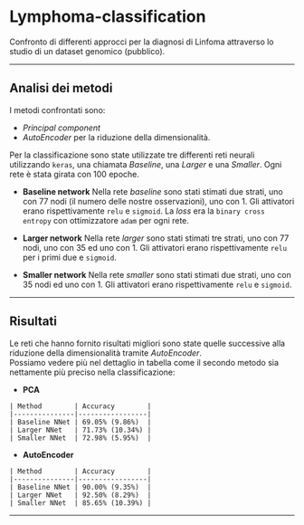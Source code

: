 # Lymphoma-classification

Confronto di differenti approcci per la diagnosi di Linfoma attraverso lo studio di un dataset genomico (pubblico).

---

## Analisi dei metodi
I metodi confrontati sono:
- *Principal component*
- *AutoEncoder*
per la riduzione della dimensionalità. 

Per la classificazione sono state utilizzate tre differenti reti neurali utilizzando `keras`, una chiamata *Baseline*, una *Larger* e una *Smaller*. Ogni rete è stata girata con 100 epoche.

- **Baseline network**
Nella rete *baseline* sono stati stimati due strati, uno con 77 nodi (il numero delle nostre osservazioni), uno con 1. Gli attivatori erano rispettivamente `relu` e `sigmoid`. La *loss* era la `binary cross entropy` con ottimizzatore `adam` per ogni rete.

- **Larger network**
Nella rete *larger* sono stati stimati tre strati, uno con 77 nodi, uno con 35 ed uno con 1. Gli attivatori erano rispettivamente `relu` per i primi due e `sigmoid`. 

- **Smaller network**
Nella rete *smaller* sono stati stimati due strati, uno con 35 nodi ed uno con 1. Gli attivatori erano rispettivamente `relu` e `sigmoid`. 

---

## Risultati
Le reti che hanno fornito risultati migliori sono state quelle successive alla riduzione della dimensionalità tramite *AutoEncoder*.\
Possiamo vedere più nel dettaglio in tabella come il secondo metodo sia nettamente più preciso nella classificazione:
- **PCA**    

```
| Method        | Accuracy        |
|---------------|-----------------|
| Baseline NNet | 69.05% (9.86%)  |
| Larger NNet   | 71.73% (10.34%) |
| Smaller NNet  | 72.98% (5.95%)  |
```

- **AutoEncoder**          

```
| Method        | Accuracy        |
|---------------|-----------------|
| Baseline NNet | 90.00% (9.35%)  |
| Larger NNet   | 92.50% (8.29%)  |
| Smaller NNet  | 85.65% (10.39%) |
```

---
